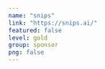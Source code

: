 ```yaml
---
name: "snips"
link: "https://snips.ai/"
featured: false
level: gold
group: sponsor
png: false
---
```

